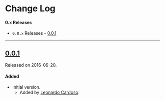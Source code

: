 # Change Log

#### 0.x Releases
- `0.0.x` Releases - [0.0.1](#001)

---

## [0.0.1](https://github.com/LeonardoCardoso/AudioIndicatorBars/releases/tag/0.0.1)
Released on 2016-09-20.

#### Added
- Initial version.
	- Added by [Leonardo Cardoso](https://github.com/LeonardoCardoso).